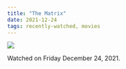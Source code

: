 ```yaml
---
title: "The Matrix"
date: 2021-12-24
tags: recently-watched, movies
---
```


 <p><img src="https://a.ltrbxd.com/resized/film-poster/5/1/5/1/8/51518-the-matrix-0-600-0-900-crop.jpg?v=fc7c366afe"/></p> <p>Watched on Friday December 24, 2021.</p>
